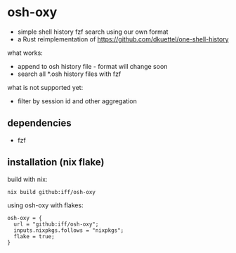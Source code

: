 # osh-oxy

- simple shell history fzf search using our own format
- a Rust reimplementation of https://github.com/dkuettel/one-shell-history

what works:

- append to osh history file - format will change soon
- search all \*.osh history files with fzf

what is not supported yet:

- filter by session id and other aggregation

## dependencies

- fzf

## installation (nix flake)

build with nix:

```
nix build github:iff/osh-oxy
```

using osh-oxy with flakes:

```
osh-oxy = {
  url = "github:iff/osh-oxy";
  inputs.nixpkgs.follows = "nixpkgs";
  flake = true;
}
```
